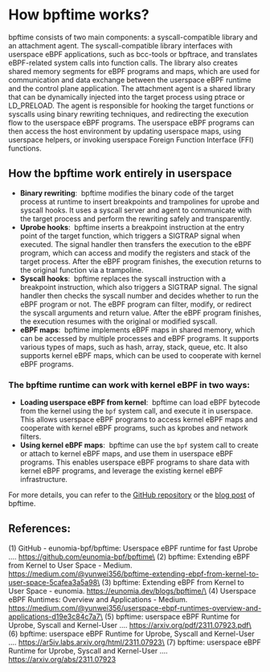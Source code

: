 # How bpftime works?

bpftime consists of two main components: a syscall-compatible library and an attachment agent. The syscall-compatible library interfaces with userspace eBPF applications, such as bcc-tools or bpftrace, and translates eBPF-related system calls into function calls. The library also creates shared memory segments for eBPF programs and maps, which are used for communication and data exchange between the userspace eBPF runtime and the control plane application. The attachment agent is a shared library that can be dynamically injected into the target process using ptrace or LD_PRELOAD. The agent is responsible for hooking the target functions or syscalls using binary rewriting techniques, and redirecting the execution flow to the userspace eBPF programs. The userspace eBPF programs can then access the host environment by updating userspace maps, using userspace helpers, or invoking userspace Foreign Function Interface (FFI) functions.


## How the bpftime work entirely in userspace


- **Binary rewriting**:$~$ bpftime modifies the binary code of the target process at runtime to insert breakpoints and trampolines for uprobe and syscall hooks. It uses a syscall server and agent to communicate with the target process and perform the rewriting safely and transparently.
- **Uprobe hooks**:$~$ bpftime inserts a breakpoint instruction at the entry point of the target function, which triggers a SIGTRAP signal when executed. The signal handler then transfers the execution to the eBPF program, which can access and modify the registers and stack of the target process. After the eBPF program finishes, the execution returns to the original function via a trampoline.
- **Syscall hooks**:$~$ bpftime replaces the syscall instruction with a breakpoint instruction, which also triggers a SIGTRAP signal. The signal handler then checks the syscall number and decides whether to run the eBPF program or not. The eBPF program can filter, modify, or redirect the syscall arguments and return value. After the eBPF program finishes, the execution resumes with the original or modified syscall.
- **eBPF maps**:$~$ bpftime implements eBPF maps in shared memory, which can be accessed by multiple processes and eBPF programs. It supports various types of maps, such as hash, array, stack, queue, etc. It also supports kernel eBPF maps, which can be used to cooperate with kernel eBPF programs.




### The bpftime runtime can work with kernel eBPF in two ways:

- **Loading userspace eBPF from kernel**:$~$ bpftime can load eBPF bytecode from the kernel using the `bpf` system call, and execute it in userspace. This allows userspace eBPF programs to access kernel eBPF maps and cooperate with kernel eBPF programs, such as kprobes and network filters.
- **Using kernel eBPF maps**:$~$ bpftime can use the `bpf` system call to create or attach to kernel eBPF maps, and use them in userspace eBPF programs. This enables userspace eBPF programs to share data with kernel eBPF programs, and leverage the existing kernel eBPF infrastructure.

For more details, you can refer to the [GitHub repository](https://github.com/eunomia-bpf/bpftime) or the [blog post](https://arxiv.org/abs/2311.07923) of bpftime.

## References:

(1) GitHub - eunomia-bpf/bpftime: Userspace eBPF runtime for fast Uprobe .... https://github.com/eunomia-bpf/bpftime\
(2) bpftime: Extending eBPF from Kernel to User Space - Medium. https://medium.com/@yunwei356/bpftime-extending-ebpf-from-kernel-to-user-space-5cafea3a5a98\
(3) bpftime: Extending eBPF from Kernel to User Space - eunomia. https://eunomia.dev/blogs/bpftime/\
(4) Userspace eBPF Runtimes: Overview and Applications - Medium. https://medium.com/@yunwei356/userspace-ebpf-runtimes-overview-and-applications-d19e3c84c7a7\
(5) bpftime: userspace eBPF Runtime for Uprobe, Syscall and Kernel-User .... https://arxiv.org/pdf/2311.07923.pdf\
(6) bpftime: userspace eBPF Runtime for Uprobe, Syscall and Kernel-User .... https://ar5iv.labs.arxiv.org/html/2311.07923\
(7) bpftime: userspace eBPF Runtime for Uprobe, Syscall and Kernel-User .... https://arxiv.org/abs/2311.07923